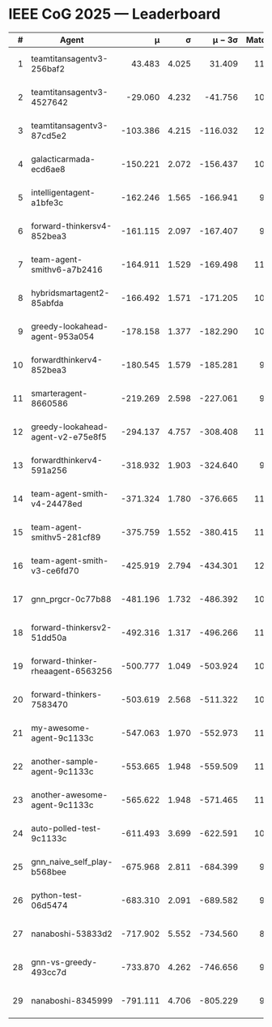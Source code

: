 # IEEE CoG 2025 — Leaderboard

| # | Agent | μ | σ | μ − 3σ | Matches | Updated |
|---:|---|---:|---:|---:|---:|---|
| 1 | teamtitansagentv3-256baf2 | 43.483 | 4.025 | 31.409 | 11600 | 2025-08-21 09:42 |
| 2 | teamtitansagentv3-4527642 | -29.060 | 4.232 | -41.756 | 10894 | 2025-08-21 09:42 |
| 3 | teamtitansagentv3-87cd5e2 | -103.386 | 4.215 | -116.032 | 12306 | 2025-08-21 09:42 |
| 4 | galacticarmada-ecd6ae8 | -150.221 | 2.072 | -156.437 | 10960 | 2025-08-21 09:42 |
| 5 | intelligentagent-a1bfe3c | -162.246 | 1.565 | -166.941 | 9424 | 2025-08-21 09:42 |
| 6 | forward-thinkersv4-852bea3 | -161.115 | 2.097 | -167.407 | 9188 | 2025-08-21 09:42 |
| 7 | team-agent-smithv6-a7b2416 | -164.911 | 1.529 | -169.498 | 11040 | 2025-08-21 09:42 |
| 8 | hybridsmartagent2-85abfda | -166.492 | 1.571 | -171.205 | 10061 | 2025-08-21 09:42 |
| 9 | greedy-lookahead-agent-953a054 | -178.158 | 1.377 | -182.290 | 10938 | 2025-08-21 09:42 |
| 10 | forwardthinkerv4-852bea3 | -180.545 | 1.579 | -185.281 | 9146 | 2025-08-21 09:42 |
| 11 | smarteragent-8660586 | -219.269 | 2.598 | -227.061 | 9919 | 2025-08-21 09:42 |
| 12 | greedy-lookahead-agent-v2-e75e8f5 | -294.137 | 4.757 | -308.408 | 11298 | 2025-08-21 09:42 |
| 13 | forwardthinkerv4-591a256 | -318.932 | 1.903 | -324.640 | 9686 | 2025-08-21 09:42 |
| 14 | team-agent-smith-v4-24478ed | -371.324 | 1.780 | -376.665 | 11962 | 2025-08-21 09:42 |
| 15 | team-agent-smithv5-281cf89 | -375.759 | 1.552 | -380.415 | 11820 | 2025-08-21 09:42 |
| 16 | team-agent-smith-v3-ce6fd70 | -425.919 | 2.794 | -434.301 | 12502 | 2025-08-21 09:42 |
| 17 | gnn_prgcr-0c77b88 | -481.196 | 1.732 | -486.392 | 10390 | 2025-08-21 09:42 |
| 18 | forward-thinkersv2-51dd50a | -492.316 | 1.317 | -496.266 | 11414 | 2025-08-21 09:42 |
| 19 | forward-thinker-rheaagent-6563256 | -500.777 | 1.049 | -503.924 | 10894 | 2025-08-21 09:42 |
| 20 | forward-thinkers-7583470 | -503.619 | 2.568 | -511.322 | 10660 | 2025-08-21 09:42 |
| 21 | my-awesome-agent-9c1133c | -547.063 | 1.970 | -552.973 | 11480 | 2025-08-21 09:42 |
| 22 | another-sample-agent-9c1133c | -553.665 | 1.948 | -559.509 | 11160 | 2025-08-21 09:42 |
| 23 | another-awesome-agent-9c1133c | -565.622 | 1.948 | -571.465 | 11860 | 2025-08-21 09:42 |
| 24 | auto-polled-test-9c1133c | -611.493 | 3.699 | -622.591 | 10920 | 2025-08-21 09:42 |
| 25 | gnn_naive_self_play-b568bee | -675.968 | 2.811 | -684.399 | 9280 | 2025-08-21 09:42 |
| 26 | python-test-06d5474 | -683.310 | 2.091 | -689.582 | 9350 | 2025-08-21 09:42 |
| 27 | nanaboshi-53833d2 | -717.902 | 5.552 | -734.560 | 8870 | 2025-08-21 09:42 |
| 28 | gnn-vs-greedy-493cc7d | -733.870 | 4.262 | -746.656 | 9180 | 2025-08-21 09:42 |
| 29 | nanaboshi-8345999 | -791.111 | 4.706 | -805.229 | 9590 | 2025-08-21 09:42 |
